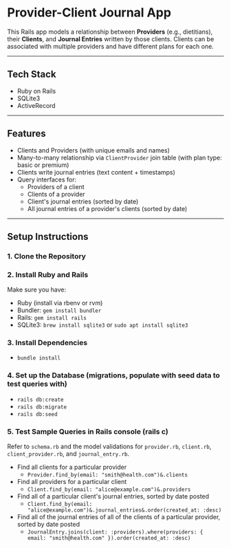 # Provider-Client Journal App

This Rails app models a relationship between **Providers** (e.g., dietitians), their **Clients**, and **Journal Entries** written by those clients. Clients can be associated with multiple providers and have different plans for each one.

---

## Tech Stack

- Ruby on Rails
- SQLite3
- ActiveRecord

---

## Features

- Clients and Providers (with unique emails and names)
- Many-to-many relationship via `ClientProvider` join table (with plan type: basic or premium)
- Clients write journal entries (text content + timestamps)
- Query interfaces for:
  - Providers of a client
  - Clients of a provider
  - Client's journal entries (sorted by date)
  - All journal entries of a provider's clients (sorted by date)

---

## Setup Instructions

### 1. Clone the Repository

### 2. Install Ruby and Rails

Make sure you have:
- Ruby (install via rbenv or rvm)
- Bundler: `gem install bundler`
- Rails: `gem install rails`
- SQLite3: `brew install sqlite3` or `sudo apt install sqlite3`

### 3. Install Dependencies

- `bundle install`

### 4. Set up the Database (migrations, populate with seed data to test queries with)

- `rails db:create`
- `rails db:migrate`
- `rails db:seed`

### 5. Test Sample Queries in Rails console (rails c)

Refer to `schema.rb` and the model validations for `provider.rb`, `client.rb`, `client_provider.rb`, and `journal_entry.rb`.

- Find all clients for a particular provider
  - `Provider.find_by(email: "smith@health.com")&.clients`
- Find all providers for a particular client
  - `Client.find_by(email: "alice@example.com")&.providers`
- Find all of a particular client's journal entries, sorted by date posted
  - `Client.find_by(email: "alice@example.com")&.journal_entries&.order(created_at: :desc)`
- Find all of the journal entries of all of the clients of a particular provider, sorted by date posted
  - `JournalEntry.joins(client: :providers).where(providers: { email: "smith@health.com" }).order(created_at: :desc)`
